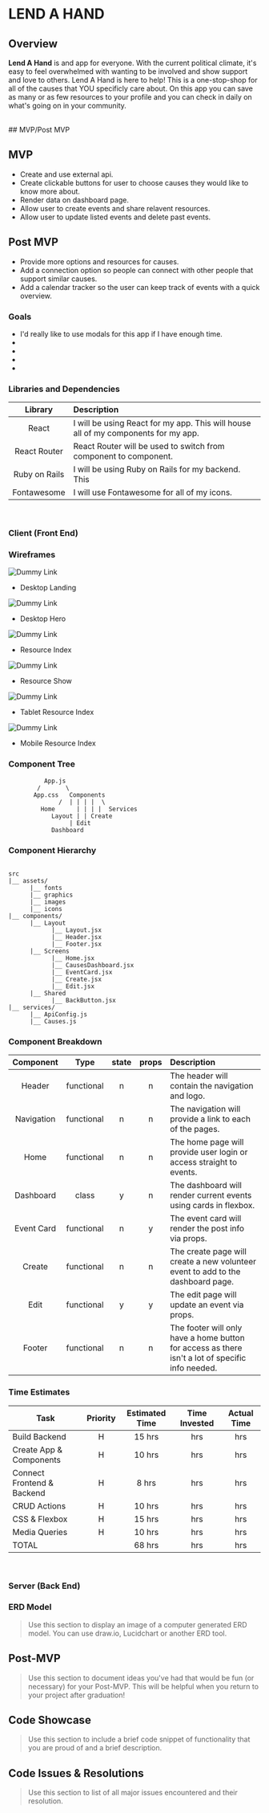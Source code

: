 # LEND A HAND

## Overview

**Lend A Hand** is and app for everyone. With the current political climate, it's easy to feel overwhelmed with wanting to be involved and show support and love to others. Lend A Hand is here to help! This is a one-stop-shop for all of the causes that YOU specificly care about. On this app you can save as many or as few resources to your profile and you can check in daily on what's going on in your community. 

<br>
## MVP/Post MVP

## MVP

- Create and use external api.
- Create clickable buttons for user to choose causes they would like to know more about.
- Render data on dashboard page.
- Allow user to create events and share relavent resources.
- Allow user to update listed events and delete past events.

## Post MVP

- Provide more options and resources for causes.
- Add a connection option so people can connect with other people that support similar causes.
- Add a calendar tracker so the user can keep track of events with a quick overview.


### Goals

- I'd really like to use modals for this app if I have enough time.
- 
- 
- 
- 


### Libraries and Dependencies


|     Library      | Description                                |
| :--------------: | :----------------------------------------- |
|      React       | I will be using React for my app. This will house all of my components for my app.|
|   React Router   | React Router will be used to switch from component to component. |
| Ruby on Rails | I will be using Ruby on Rails for my backend. This  |
|  Fontawesome  | I will use Fontawesome for all of my icons. |

<br>

### Client (Front End)

### Wireframes

![Dummy Link](url)

- Desktop Landing

![Dummy Link](url)

- Desktop Hero

![Dummy Link](url)

- Resource Index

![Dummy Link](url)

- Resource Show

![Dummy Link](url)

- Tablet Resource Index

![Dummy Link](url)

- Mobile Resource Index

### Component Tree


			  App.js
			/       \
		   App.css   Components
			      /  | | | |  \
			 Home	   | | | |	Services
			    Layout | | Create
				     | Edit
				Dashboard

### Component Hierarchy


``` structure

src
|__ assets/
      |__ fonts
      |__ graphics
      |__ images
      |__ icons
|__ components/
      |__ Layout
            |__ Layout.jsx
            |__ Header.jsx
            |__ Footer.jsx
      |__ Screens
            |__ Home.jsx
            |__ CausesDashboard.jsx
            |__ EventCard.jsx
            |__ Create.jsx
            |__ Edit.jsx
      |__ Shared
            |__ BackButton.jsx
|__ services/
      |__ ApiConfig.js
      |__ Causes.js

```

### Component Breakdown

|  Component   |    Type    | state | props | Description                                                      |
| :----------: | :--------: | :---: | :---: | :--------------------------------------------------------------- |
|    Header    | functional |   n   |   n   | The header will contain the navigation and logo.              |
|  Navigation  | functional |   n   |   n   | The navigation will provide a link to each of the pages.      |
|  Home        | functional |   n   |   n   | The home page will provide user login or access straight  to events. |
|   Dashboard    |   class    |   y   |   n   | The dashboard will render current events using cards in flexbox.      |
| Event Card | functional |   n   |   y   | The event card will render the post info via props.                 |
| Create   | functional   |   n   |   n   | The create page will create a new volunteer event to add to the dashboard page. |
| Edit    | functional   |  y    |   y   | The edit page will update an event via props. |
|    Footer    | functional |   n   |   n   | The footer will only have a home button for access as there isn't a lot of specific info needed. |

### Time Estimates



| Task                | Priority | Estimated Time | Time Invested | Actual Time |
| ------------------- | :------: | :------------: | :-----------: | :---------: |
| Build Backend       |    H     |     15 hrs     |       hrs     |      hrs    |
| Create App & Components | H    |     10 hrs     |       hrs     |      hrs    |
| Connect Frontend & Backend | H |     8 hrs      |       hrs     |      hrs    |
| CRUD Actions        |    H     |     10 hrs     |       hrs     |      hrs    |
| CSS & Flexbox       |    H     |     15 hrs     |       hrs     |      hrs    | 
| Media Queries       |    H     |     10 hrs     |       hrs     |      hrs    |
| TOTAL               |          |     68 hrs     |       hrs     |     hrs     |


<br>

### Server (Back End)

### ERD Model

> Use this section to display an image of a computer generated ERD model. You can use draw.io, Lucidchart or another ERD tool.


## Post-MVP

> Use this section to document ideas you've had that would be fun (or necessary) for your Post-MVP. This will be helpful when you return to your project after graduation!


## Code Showcase

> Use this section to include a brief code snippet of functionality that you are proud of and a brief description.

## Code Issues & Resolutions

> Use this section to list of all major issues encountered and their resolution.
